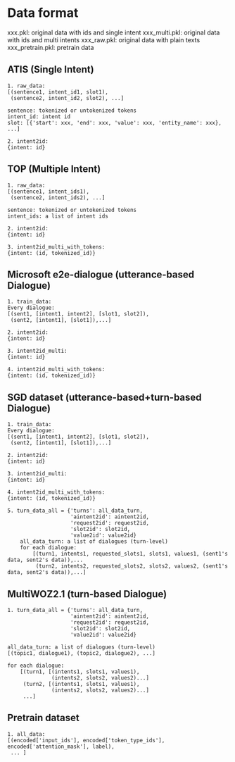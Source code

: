 # Data format

xxx.pkl: original data with ids and single intent
xxx_multi.pkl: original data with ids and multi intents
xxx_raw.pkl: original data with plain texts
xxx_pretrain.pkl: pretrain data

## ATIS (Single Intent)

>
    1. raw_data: 
    [(sentence1, intent_id1, slot1),
     (sentence2, intent_id2, slot2), ...]
    
    sentence: tokenized or untokenized tokens
    intent_id: intent id
    slot: [{'start': xxx, 'end': xxx, 'value': xxx, 'entity_name': xxx}, ...]

    2. intent2id:
    {intent: id}

## TOP (Multiple Intent)

>
    1. raw_data: 
    [(sentence1, intent_ids1),
     (sentence2, intent_ids2), ...]
    
    sentence: tokenized or untokenized tokens
    intent_ids: a list of intent ids

    2. intent2id:
    {intent: id}

    3. intent2id_multi_with_tokens:
    {intent: (id, tokenized_id)}

## Microsoft e2e-dialogue (utterance-based Dialogue)

>
    1. train_data:
    Every dialogue:
    [(sent1, [intent1, intent2], [slot1, slot2]), 
     (sent2, [intent1], [slot1]),...]
    
    2. intent2id:
    {intent: id}

    3. intent2id_multi:
    {intent: id}

    4. intent2id_multi_with_tokens:
    {intent: (id, tokenized_id)}

## SGD dataset (utterance-based+turn-based Dialogue)

>
    1. train_data:
    Every dialogue:
    [(sent1, [intent1, intent2], [slot1, slot2]), 
     (sent2, [intent1], [slot1]),...]
    
    2. intent2id:
    {intent: id}

    3. intent2id_multi:
    {intent: id}

    4. intent2id_multi_with_tokens:
    {intent: (id, tokenized_id)}

    5. turn_data_all = {'turns': all_data_turn,
                        'aintent2id': aintent2id,
                        'request2id': request2id,
                        'slot2id': slot2id,
                        'value2id': value2id}
        all_data_turn: a list of dialogues (turn-level)
        for each dialogue:
            [(turn1, intents1, requested_slots1, slots1, values1, (sent1's data, sent2's data)),...
             (turn2, intents2, requested_slots2, slots2, values2, (sent1's data, sent2's data)),...]

## MultiWOZ2.1 (turn-based Dialogue)

>
    1. turn_data_all = {'turns': all_data_turn,
                        'aintent2id': aintent2id,
                        'request2id': request2id,
                        'slot2id': slot2id,
                        'value2id': value2id}
    
    all_data_turn: a list of dialogues (turn-level)
    [(topic1, dialogue1), (topic2, dialogue2), ...]

    for each dialogue:
        [(turn1, [(intents1, slots1, values1),
                  (intents2, slots2, values2)...]
         (turn2, [(intents1, slots1, values1),
                  (intents2, slots2, values2)...]
         ...]

## Pretrain dataset

>   
    1. all_data:
    [(encoded['input_ids'], encoded['token_type_ids'], encoded['attention_mask'], label),
     ... ]





